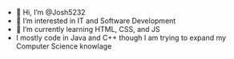 - 👋 Hi, I’m @Josh5232
- 👀 I’m interested in IT and Software Development
- 🌱 I’m currently learning HTML, CSS, and JS
- I mostly code in Java and C++ though I am trying to expand my Computer Science knowlage

<!---
Josh5232/Josh5232 is a ✨ special ✨ repository because its `README.md` (this file) appears on your GitHub profile.
You can click the Preview link to take a look at your changes.
--->
